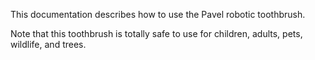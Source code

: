 This documentation describes how to use the Pavel robotic toothbrush.

Note that this toothbrush is totally safe to use for children, adults,  pets, wildlife, and trees.


